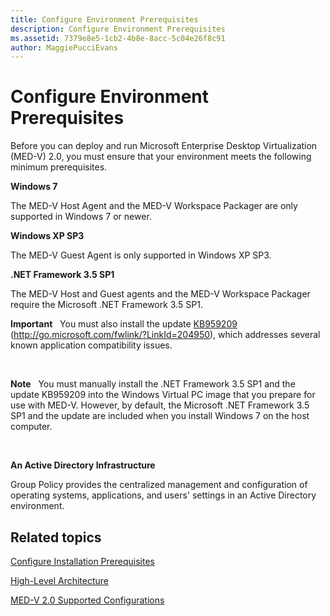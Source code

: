 ```yaml
---
title: Configure Environment Prerequisites
description: Configure Environment Prerequisites
ms.assetid: 7379e8e5-1cb2-4b8e-8acc-5c04e26f8c91
author: MaggiePucciEvans
---
```


# Configure Environment Prerequisites


Before you can deploy and run Microsoft Enterprise Desktop Virtualization (MED-V) 2.0, you must ensure that your environment meets the following minimum prerequisites.

**Windows 7**

The MED-V Host Agent and the MED-V Workspace Packager are only supported in Windows 7 or newer.

**Windows XP SP3**

The MED-V Guest Agent is only supported in Windows XP SP3.

**.NET Framework 3.5 SP1**

The MED-V Host and Guest agents and the MED-V Workspace Packager require the Microsoft .NET Framework 3.5 SP1.

**Important**  
You must also install the update [KB959209](http://go.microsoft.com/fwlink/?LinkId=204950) (http://go.microsoft.com/fwlink/?LinkId=204950), which addresses several known application compatibility issues.

 

**Note**  
You must manually install the .NET Framework 3.5 SP1 and the update KB959209 into the Windows Virtual PC image that you prepare for use with MED-V. However, by default, the Microsoft .NET Framework 3.5 SP1 and the update are included when you install Windows 7 on the host computer.

 

**An Active Directory Infrastructure**

Group Policy provides the centralized management and configuration of operating systems, applications, and users' settings in an Active Directory environment.

## Related topics


[Configure Installation Prerequisites](configure-installation-prerequisites.md)

[High-Level Architecture](high-level-architecturemedv2.md)

[MED-V 2.0 Supported Configurations](med-v-20-supported-configurations.md)

 

 





